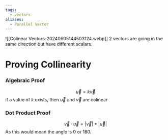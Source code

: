 ```yaml
---
tags:
  - vectors
aliases:
  - Parallel Vector
---
```

![[Colinear Vectors-20240605144503124.webp]]
2 vectors are going in the same direction but have different scalars.
# Proving Collinearity
### Algebraic Proof
$$\vec{u}=k\vec{v}$$
if a value of $k$ exists, then $\vec{u}$ and $\vec{v}$ are colinear
### Dot Product Proof
$$\vec{v}\cdot \vec{u}=|\vec{v}|*|\vec{u}|$$
As this would mean the angle is 0 or 180.